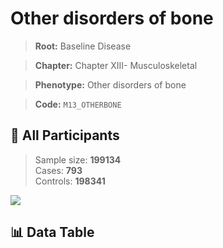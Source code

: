 # Other disorders of bone

> **Root:** Baseline Disease  

> **Chapter:** Chapter XIII- Musculoskeletal  

> **Phenotype:** Other disorders of bone  

> **Code:** `M13_OTHERBONE`

## 🧪 All Participants  
> Sample size: **199134**  
> Cases: **793**  
> Controls: **198341**
<img src="/Sensitive/Figures/ALL/Baseline/M13_OTHERBONE.png"/>

## 📊 Data Table
<CsvTableMRF src="/Sensitive/Data/ALL/Baseline/LG_M13_OTHERBONE.csv"/>


